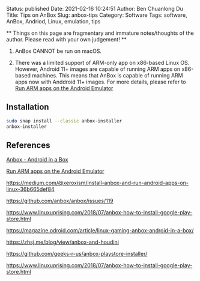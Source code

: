 Status: published
Date: 2021-02-16 10:24:51
Author: Ben Chuanlong Du
Title: Tips on AnBox
Slug: anbox-tips
Category: Software
Tags: software, AnBox, Andriod, Linux, emulation, tips

**
Things on this page are
fragmentary and immature notes/thoughts of the author.
Please read with your own judgement!
**


1. AnBox CANNOT be run on macOS.
    
2. There was a limited support of ARM-only app on x86-based Linux OS.
    However,
    Android 11+ images are capable of running ARM apps on x86-based machines. 
    This means that AnBox is capable of running ARM apps now
    with Anddroid 11+ images. 
    For more details,
    please refer to
    [Run ARM apps on the Android Emulator](https://android-developers.googleblog.com/2020/03/run-arm-apps-on-android-emulator.html)

## Installation

```bash
sudo snap install --classic anbox-installer 
anbox-installer 
```

## References

[Anbox - Android in a Box](http://anbox.io/)

[Run ARM apps on the Android Emulator](https://android-developers.googleblog.com/2020/03/run-arm-apps-on-android-emulator.html)

https://medium.com/@xeroxism/install-anbox-and-run-android-apps-on-linux-36b665def84

https://github.com/anbox/anbox/issues/119

https://www.linuxuprising.com/2018/07/anbox-how-to-install-google-play-store.html

https://magazine.odroid.com/article/linux-gaming-anbox-android-in-a-box/

https://zhsj.me/blog/view/anbox-and-houdini

https://github.com/geeks-r-us/anbox-playstore-installer/

https://www.linuxuprising.com/2018/07/anbox-how-to-install-google-play-store.html
